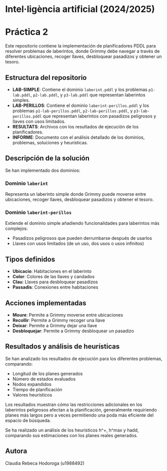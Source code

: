 # Intel·ligència artificial (2024/2025)

# Práctica 2

Este repositorio contiene la implementación de planificadores PDDL para resolver problemas de laberintos, donde Grimmy debe navegar a través de diferentes ubicaciones, recoger llaves, desbloquear pasadizos y obtener un tesoro.

## Estructura del repositorio

- **LAB-SIMPLE**: Contiene el dominio `laberint.pddl` y los problemas `p1-lab.pddl`, `p2-lab.pddl`, y `p3-lab.pddl` que representan laberintos simples.
- **LAB-PERILLOS**: Contiene el dominio `laberint-perillos.pddl` y los problemas `p1-lab-perillos.pddl`, `p2-lab-perillos.pddl`, y `p3-lab-perillos.pddl` que representan laberintos con pasadizos peligrosos y llaves con usos limitados.
- **RESULTATS**: Archivos con los resultados de ejecución de los planificadores.
- **INFORME**: Documento con el análisis detallado de los dominios, problemas, soluciones y heurísticas.

## Descripción de la solución

Se han implementado dos dominios:

### Dominio `laberint`

Representa un laberinto simple donde Grimmy puede moverse entre ubicaciones, recoger llaves, desbloquear pasadizos y obtener el tesoro.

### Dominio `laberint-perillos`

Extiende el dominio simple añadiendo funcionalidades para laberintos más complejos:

- Pasadizos peligrosos que pueden derrumbarse después de usarlos
- Llaves con usos limitados (de un uso, dos usos o usos infinitos)

## Tipos definidos

- **Ubicacio**: Habitaciones en el laberinto
- **Color**: Colores de las llaves y candados
- **Clau**: Llaves para desbloquear pasadizos
- **Passadis**: Conexiones entre habitaciones

## Acciones implementadas

- **Moure**: Permite a Grimmy moverse entre ubicaciones
- **Recollir**: Permite a Grimmy recoger una llave
- **Deixar**: Permite a Grimmy dejar una llave
- **Desbloquejar**: Permite a Grimmy desbloquear un pasadizo

## Resultados y análisis de heurísticas

Se han analizado los resultados de ejecución para los diferentes problemas, comparando:

- Longitud de los planes generados
- Número de estados evaluados
- Nodos expandidos
- Tiempo de planificación
- Valores heurísticos

Los resultados muestran cómo las restricciones adicionales en los laberintos peligrosos afectan a la planificación, generalmente requiriendo planes más largos pero a veces permitiendo una poda más eficiente del espacio de búsqueda.

Se ha realizado un análisis de los heurísticos h^+, h^max y hadd, comparando sus estimaciones con los planes reales generados.

## Autora

Claudia Rebeca Hodoroga (u1988492)
